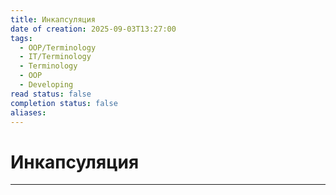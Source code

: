 ```yaml
---
title: Инкапсуляция
date of creation: 2025-09-03T13:27:00
tags:
  - OOP/Terminology
  - IT/Terminology
  - Terminology
  - OOP
  - Developing
read status: false
completion status: false
aliases:
---
```

# Инкапсуляция
---
